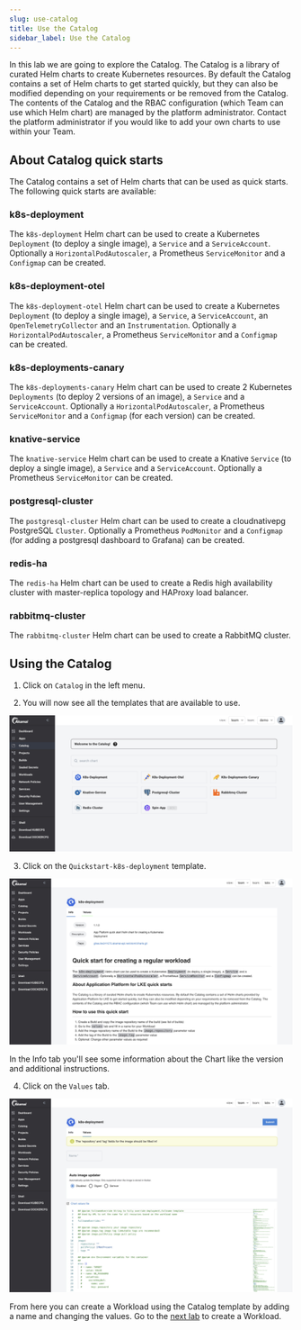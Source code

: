 ```yaml
---
slug: use-catalog
title: Use the Catalog
sidebar_label: Use the Catalog
---
```


In this lab we are going to explore the Catalog. The Catalog is a library of curated Helm charts to create Kubernetes resources. By default the Catalog contains a set of Helm charts to get started quickly, but they can also be modified depending on your requirements or be removed from the Catalog. The contents of the Catalog and the RBAC configuration (which Team can use which Helm chart) are managed by the platform administrator. Contact the platform administrator if you would like to add your own charts to use within your Team.

## About Catalog quick starts

The Catalog contains a set of Helm charts that can be used as quick starts. The following quick starts are available:

### k8s-deployment

The `k8s-deployment` Helm chart can be used to create a Kubernetes `Deployment` (to deploy a single image), a `Service` and a `ServiceAccount`. Optionally a `HorizontalPodAutoscaler`, a Prometheus `ServiceMonitor` and a `Configmap` can be created.

### k8s-deployment-otel

The `k8s-deployment-otel` Helm chart can be used to create a Kubernetes `Deployment` (to deploy a single image), a `Service`, a `ServiceAccount`, an `OpenTelemetryCollector` and an `Instrumentation`. Optionally a `HorizontalPodAutoscaler`, a Prometheus `ServiceMonitor` and a `Configmap` can be created.

### k8s-deployments-canary

The `k8s-deployments-canary` Helm chart can be used to create 2 Kubernetes `Deployments` (to deploy 2 versions of an image), a `Service` and a `ServiceAccount`. Optionally a `HorizontalPodAutoscaler`, a Prometheus `ServiceMonitor` and a `Configmap` (for each version) can be created.

### knative-service

The `knative-service` Helm chart can be used to create a Knative `Service` (to deploy a single image), a `Service` and a `ServiceAccount`. Optionally a Prometheus `ServiceMonitor` can be created.

### postgresql-cluster

The `postgresql-cluster` Helm chart can be used to create a cloudnativepg PostgreSQL `Cluster`. Optionally a Prometheus `PodMonitor` and a `Configmap` (for adding a postgresql dashboard to Grafana) can be created.

### redis-ha

The `redis-ha` Helm chart can be used to create a Redis high availability cluster with master-replica topology and HAProxy load balancer.

### rabbitmq-cluster

The `rabbitmq-cluster` Helm chart can be used to create a RabbitMQ cluster.

## Using the Catalog

1. Click on `Catalog` in the left menu.

2. You will now see all the templates that are available to use.

![catalog](../../img/team-catalog.png)

3. Click on the `Quickstart-k8s-deployment` template.

![catalog](../../img/catalog-2.png)

In the Info tab you'll see some information about the Chart like the version and additional instructions.

4. Click on the `Values` tab.

![catalog](../../img/catalog-3.png)

From here you can create a Workload using the Catalog template by adding a name and changing the values. Go to the [next lab](create-workloads.md) to create a Workload.
